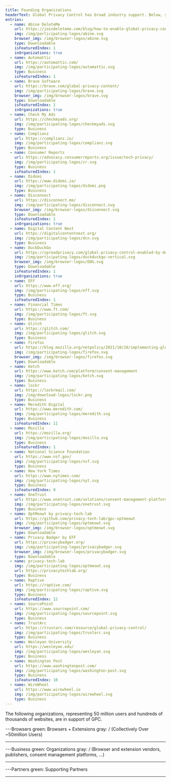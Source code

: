 ```yaml
---
title: Founding Organizations
headerText: Global Privacy Control has broad industry support. Below, you’ll find browsers and extensions which send the GPC signal, businesses that honor GPC and other supporting partners involved in creating the specification.
entries:
  - name: Abine DeleteMe
    url: https://joindeleteme.com/blog/how-to-enable-global-privacy-control/
    img: /img/participating-logos/abine.svg
    browser_img: /img/browser-logos/abine.svg
    type: Downloadable
    isFeaturedIndex: 1
    inOrganizations: true
  - name: Automattic
    url: https://automattic.com/
    img: /img/participating-logos/automattic.svg
    type: Business
    isFeaturedIndex: 1
  - name: Brave Software
    url: https://brave.com/global-privacy-content/
    img: /img/participating-logos/brave.svg
    browser_img: /img/browser-logos/brave.svg
    type: Downloadable
    isFeaturedIndex: 1
    inOrganizations: true
  - name: Check My Ads
    url: https://checkmyads.org/
    img: /img/participating-logos/checkmyads.svg
    type: Business
  - name: Complianz
    url: https://complianz.io/
    img: /img/participating-logos/complianz.svg
    type: Business
  - name: Consumer Reports
    url: https://advocacy.consumerreports.org/issue/tech-privacy/
    img: /img/participating-logos/cr.svg
    type: Business
    isFeaturedIndex: 1
  - name: Didomi
    url: https://www.didomi.io/
    img: /img/participating-logos/didomi.png
    type: Business
  - name: Disconnect
    url: https://disconnect.me/
    img: /img/participating-logos/disconnect.svg
    browser_img: /img/browser-logos/disconnect.svg
    type: Downloadable
    isFeaturedIndex: 1
    inOrganizations: true
  - name: Digital Content Next
    url: https://digitalcontentnext.org/
    img: /img/participating-logos/dcn.svg
    type: Business
  - name: DuckDuckGo
    url: https://spreadprivacy.com/global-privacy-control-enabled-by-default/
    img: /img/participating-logos/duckduckgo-vertical.svg
    browser_img: /img/browser-logos/DDG.svg
    type: Downloadable
    isFeaturedIndex: 1
    inOrganizations: true
  - name: EFF
    url: https://www.eff.org/
    img: /img/participating-logos/eff.svg
    type: Business
    isFeaturedIndex: 1
  - name: Financial Times
    url: https://www.ft.com/
    img: /img/participating-logos/ft.svg
    type: Business
  - name: Glitch
    url: https://glitch.com/
    img: /img/participating-logos/glitch.svg
    type: Business
  - name: Firefox
    url: https://blog.mozilla.org/netpolicy/2021/10/28/implementing-global-privacy-control/
    img: /img/participating-logos/firefox.svg
    browser_img: /img/browser-logos/firefox.svg
    type: Downloadable
  - name: Ketch
    url: https://www.ketch.com/platform/consent-management
    img: /img/participating-logos/ketch.svg
    type: Business
  - name: lockr
    url: https://lockrmail.com/
    img: /img/download-logos/lockr.png
    type: Business
  - name: Meredith Digital
    url: https://www.meredith.com/
    img: /img/participating-logos/meredith.svg
    type: Business
    isFeaturedIndex: 11
  - name: Mozilla
    url: https://mozilla.org/
    img: /img/participating-logos/mozilla.svg
    type: Business
    isFeaturedIndex: 1
  - name: National Science Foundation
    url: https://www.nsf.gov/
    img: /img/participating-logos/nsf.svg
    type: Business
  - name: New York Times
    url: https://www.nytimes.com/
    img: /img/participating-logos/nyt.svg
    type: Business
    isFeaturedIndex: 9
  - name: OneTrust
    url: https://www.onetrust.com/solutions/consent-management-platform/
    img: /img/participating-logos/onetrust.svg
    type: Business
  - name: OptMeowt by privacy-tech-lab
    url: https://github.com/privacy-tech-lab/gpc-optmeowt
    img: /img/participating-logos/optmeowt.svg
    browser_img: /img/browser-logos/optmeowt.svg
    type: Downloadable
  - name: Privacy Badger by EFF
    url: https://privacybadger.org/
    img: /img/participating-logos/privacybadger.svg
    browser_img: /img/browser-logos/privacybadger.svg
    type: Downloadable
  - name: privacy-tech-lab
    img: /img/participating-logos/optmeowt.svg
    url: https://privacytechlab.org/
    type: Business
  - name: Raptive
    url: https://raptive.com/
    img: /img/participating-logos/raptive.svg
    type: Business
    isFeaturedIndex: 12
  - name: SourcePoint
    url: https://www.sourcepoint.com/
    img: /img/participating-logos/sourcepoint.svg
    type: Business
  - name: TrustArc
    url: https://trustarc.com/resource/global-privacy-control/
    img: /img/participating-logos/trustarc.svg
    type: Business
  - name: Wesleyan University
    url: https://wesleyan.edu/
    img: /img/participating-logos/wesleyan.svg
    type: Business
  - name: Washington Post
    url: https://www.washingtonpost.com/
    img: /img/participating-logos/washington-post.svg
    type: Business
    isFeaturedIndex: 10
  - name: WireWheel
    url: https://www.wirewheel.io
    img: /img/participating-logos/wirewheel.svg
    type: Business
---
```


The following organizations, representing 50 million users and hundreds of thousands of websites, are in support of GPC.

---Browsers
green: Browsers + Extensions
gray: / (Collectively Over ~50million Users)

---

---Business
green: Organizations
gray: / (Browser and extension vendors, publishers, consent management platforms, ...)

---

---Partners
green: Supporting Partners

---
